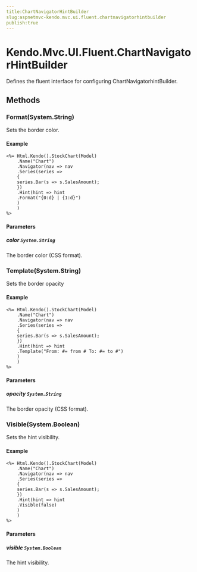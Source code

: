 ```yaml
---
title:ChartNavigatorHintBuilder
slug:aspnetmvc-kendo.mvc.ui.fluent.chartnavigatorhintbuilder
publish:true
---
```


# Kendo.Mvc.UI.Fluent.ChartNavigatorHintBuilder
Defines the fluent interface for configuring ChartNavigatorhintBuilder.



## Methods

### Format(System.String)
Sets the border color.


#### Example

    <%= Html.Kendo().StockChart(Model)
        .Name("Chart")
        .Navigator(nav => nav
        .Series(series =>
        {
        series.Bar(s => s.SalesAmount);
        })
        .Hint(hint => hint
        .Format("{0:d} | {1:d}")
        )
        )
    %>
        


#### Parameters

##### color `System.String`
The border color (CSS format).




### Template(System.String)
Sets the border opacity


#### Example

    <%= Html.Kendo().StockChart(Model)
        .Name("Chart")
        .Navigator(nav => nav
        .Series(series =>
        {
        series.Bar(s => s.SalesAmount);
        })
        .Hint(hint => hint
        .Template("From: #= from # To: #= to #")
        )
        )
    %>
        


#### Parameters

##### opacity `System.String`
The border opacity (CSS format).




### Visible(System.Boolean)
Sets the hint visibility.


#### Example

    <%= Html.Kendo().StockChart(Model)
        .Name("Chart")
        .Navigator(nav => nav
        .Series(series =>
        {
        series.Bar(s => s.SalesAmount);
        })
        .Hint(hint => hint
        .Visible(false)
        )
        )
    %>
        


#### Parameters

##### visible `System.Boolean`
The hint visibility.





